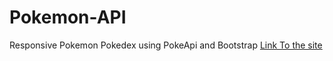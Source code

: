 # Pokemon-API
Responsive Pokemon Pokedex using PokeApi and Bootstrap
[Link To the site](https://mypokemondex-smn.netlify.app/)
